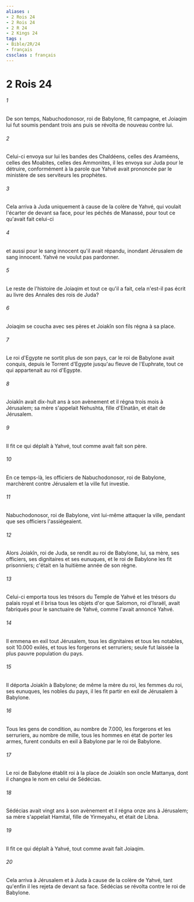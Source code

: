 ```yaml
---
aliases : 
- 2 Rois 24
- 2 Rois 24
- 2 R 24
- 2 Kings 24
tags : 
- Bible/2R/24
- français
cssclass : français
---
```


# 2 Rois 24

###### 1
De son temps, Nabuchodonosor, roi de Babylone, fit campagne, et Joiaqim lui fut soumis pendant trois ans puis se révolta de nouveau contre lui.
###### 2
Celui-ci envoya sur lui les bandes des Chaldéens, celles des Araméens, celles des Moabites, celles des Ammonites, il les envoya sur Juda pour le détruire, conformément à la parole que Yahvé avait prononcée par le ministère de ses serviteurs les prophètes.
###### 3
Cela arriva à Juda uniquement à cause de la colère de Yahvé, qui voulait l'écarter de devant sa face, pour les péchés de Manassé, pour tout ce qu'avait fait celui-ci
###### 4
et aussi pour le sang innocent qu'il avait répandu, inondant Jérusalem de sang innocent. Yahvé ne voulut pas pardonner.
###### 5
Le reste de l'histoire de Joiaqim et tout ce qu'il a fait, cela n'est-il pas écrit au livre des Annales des rois de Juda?
###### 6
Joiaqim se coucha avec ses pères et Joiakîn son fils régna à sa place.
###### 7
Le roi d'Egypte ne sortit plus de son pays, car le roi de Babylone avait conquis, depuis le Torrent d'Egypte jusqu'au fleuve de l'Euphrate, tout ce qui appartenait au roi d'Egypte.
###### 8
Joiakîn avait dix-huit ans à son avènement et il régna trois mois à Jérusalem; sa mère s'appelait Nehushta, fille d'Elnatân, et était de Jérusalem.
###### 9
Il fit ce qui déplaît à Yahvé, tout comme avait fait son père.
###### 10
En ce temps-là, les officiers de Nabuchodonosor, roi de Babylone, marchèrent contre Jérusalem et la ville fut investie.
###### 11
Nabuchodonosor, roi de Babylone, vint lui-même attaquer la ville, pendant que ses officiers l'assiégeaient.
###### 12
Alors Joiakîn, roi de Juda, se rendit au roi de Babylone, lui, sa mère, ses officiers, ses dignitaires et ses eunuques, et le roi de Babylone les fit prisonniers; c'était en la huitième année de son règne.
###### 13
Celui-ci emporta tous les trésors du Temple de Yahvé et les trésors du palais royal et il brisa tous les objets d'or que Salomon, roi d'Israël, avait fabriqués pour le sanctuaire de Yahvé, comme l'avait annoncé Yahvé.
###### 14
Il emmena en exil tout Jérusalem, tous les dignitaires et tous les notables, soit 10.000 exilés, et tous les forgerons et serruriers; seule fut laissée la plus pauvre population du pays.
###### 15
Il déporta Joiakîn à Babylone; de même la mère du roi, les femmes du roi, ses eunuques, les nobles du pays, il les fit partir en exil de Jérusalem à Babylone.
###### 16
Tous les gens de condition, au nombre de 7.000, les forgerons et les serruriers, au nombre de mille, tous les hommes en état de porter les armes, furent conduits en exil à Babylone par le roi de Babylone.
###### 17
Le roi de Babylone établit roi à la place de Joiakîn son oncle Mattanya, dont il changea le nom en celui de Sédécias.
###### 18
Sédécias avait vingt ans à son avènement et il régna onze ans à Jérusalem; sa mère s'appelait Hamital, fille de Yirmeyahu, et était de Libna.
###### 19
Il fit ce qui déplaît à Yahvé, tout comme avait fait Joiaqim.
###### 20
Cela arriva à Jérusalem et à Juda à cause de la colère de Yahvé, tant qu'enfin il les rejeta de devant sa face. Sédécias se révolta contre le roi de Babylone.
